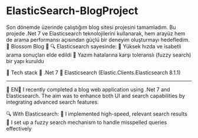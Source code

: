 # ElasticSearch-BlogProject
Son dönemde üzerinde çalıştığım blog sitesi projesini tamamladım. Bu projede .Net 7 ve Elasticsearch teknolojilerini kullanarak, hem arayüz hem de arama performansı açısından güçlü bir deneyim oluşturmayı hedefledim.
🌿 Blossom Blog 🌿 
🔍 Elasticsearch sayesinde:
🔹 Yüksek hızda ve isabetli arama sonuçları elde edildi
🔹 Yazım hatalarına karşı toleranslı (fuzzy search) bir yapı kuruldu

📌 Tech stack
🔸 .Net 7
🔸 Elasticsearch (Elastic.Clients.Elasticsearch 8.1.1)

--------------------------------------------------------------------------------------------------------------------
🌿 EN🌿 
I recently completed a blog web application using .Net 7 and Elasticsearch. The aim was to enhance both UI and search capabilities by integrating advanced search features.

🔍 With Elasticsearch:
🔹 I implemented high-speed, relevant search results
🔹 I set up a fuzzy search mechanism to handle misspelled queries effectively
